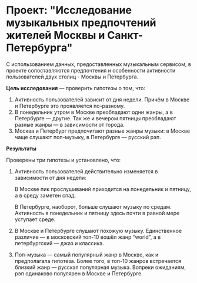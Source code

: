 # Проект: "Исследование музыкальных предпочтений жителей Москвы и Санкт-Петербурга"

С использованием данных, предоставленных музыкальным сервисом, в проекте сопоставляются предпочтения и особенности активности пользователей двух столиц - Москвы и Петербурга. 

**Цель исследования** — проверить гипотезы о том, что:
1. Активность пользователей зависит от дня недели. Причём в Москве и Петербурге это проявляется по-разному.
2. В понедельник утром в Москве преобладают одни жанры, а в Петербурге — другие. Так же и вечером пятницы преобладают разные жанры — в зависимости от города.
3. Москва и Петербург предпочитают разные жанры музыки: в Москве чаще слушают поп-музыку, в Петербурге — русский рэп.

**Результаты**

Проверены три гипотезы и установлено, что:
1. Активность пользователей действительно изменяется в зависимости от дня недели:
   
    В Москве пик прослушиваний приходится на понедельник и пятницу, а в среду заметен спад.

    В Петербурге, наоборот, больше слушают музыку по средам. Активность в понедельник и пятницу здесь почти в равной мере уступает среде.

2. В Москве и Петербурге слушают похожую музыку. Единственное различие — в московский топ-10 вошёл жанр “world”, а в петербургский — джаз и классика.
3. Поп-музыка — самый популярный жанр в Москве, как и предполагала гипотеза. Более того, в топ-10 жанров встречается близкий жанр — русская популярная музыка. Вопреки ожиданиям, рэп одинаково популярен в Москве и Петербурге.
